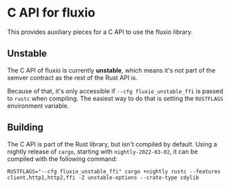 # C API for fluxio

This provides auxiliary pieces for a C API to use the fluxio library.

## Unstable

The C API of fluxio is currently **unstable**, which means it's not part of the semver contract as the rest of the Rust API is.

Because of that, it's only accessible if `--cfg fluxio_unstable_ffi` is passed to `rustc` when compiling. The easiest way to do that is setting the `RUSTFLAGS` environment variable.

## Building

The C API is part of the Rust library, but isn't compiled by default. Using a nightly release of `cargo`, starting with `nightly-2022-03-02`, it can be compiled with the following command:

```
RUSTFLAGS="--cfg fluxio_unstable_ffi" cargo +nightly rustc --features client,http1,http2,ffi -Z unstable-options --crate-type cdylib
```
